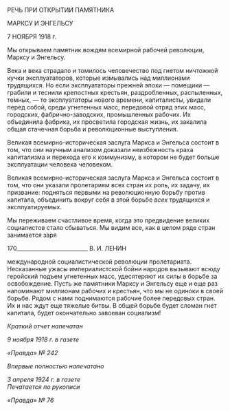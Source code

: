 РЕЧЬ ПРИ ОТКРЫТИИ ПАМЯТНИКА

МАРКСУ И ЭНГЕЛЬСУ

7 НОЯБРЯ 1918 г.

Мы открываем памятник вождям всемирной рабочей революции, Марксу и Энгель­су.

Века и века страдало и томилось человечество под гнетом ничтожной кучки экс­плуататоров, которые измывались над миллионами трудящихся. Но если эксплуатато­ры прежней эпохи — помещики — грабили и теснили крепостных крестьян, раздроб­ленных, распыленных, темных, — то эксплуататоры нового времени, капиталисты, увидали перед собой, среди угнетенных масс, передовой отряд этих масс, городских, фабрично-заводских, промышленных рабочих. Их объединила фабрика, их просветила городская жизнь, их закалила общая стачечная борьба и революционные выступления.

Великая всемирно-историческая заслуга Маркса и Энгельса состоит в том, что они научным анализом доказали неизбежность краха капитализма и перехода его к комму­низму, в котором не будет больше эксплуатации человека человеком.

Великая всемирно-историческая заслуга Маркса и Энгельса состоит в том, что они указали пролетариям всех стран их роль, их задачу, их призвание: подняться первыми на революционную борьбу против капитала, объединить вокруг себя в этой борьбе _всех_ трудящихся и эксплуатируемых.

Мы переживаем счастливое время, когда это предвидение великих социалистов ста­ло сбываться. Мы видим все, как в целом ряде стран занимается заря

  

170__________________________ В. И. ЛЕНИН

международной социалистической революции пролетариата. Несказанные ужасы им­периалистской бойни народов вызывают всюду геройский подъем угнетенных масс, удесятеряют их силы в борьбе за освобождение. Пусть же памятники Марксу и Энгель­су еще и еще раз напоминают миллионам рабочих и крестьян, что мы не одиноки в сво­ей борьбе. Рядом с нами поднимаются рабочие более передовых стран. Их и нас ждут еще тяжелые битвы. В общей борьбе будет сломан гнет капитала, будет окончательно завоеван социализм!

_Краткий отчет напечатан_

_9 ноября 1918 г. в газете_

_«Правда» № 242_

_Впервые полностью напечатано_

_3 апреля 1924 г. в газете                                                                  Печатается по рукописи_

_«Правда» № 76_